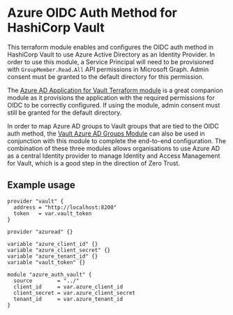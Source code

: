 # Azure OIDC Auth Method for HashiCorp Vault

This terraform module enables and configures the OIDC auth method in HashiCorp Vault to use Azure Active Directory as an Identity Provider. In order to use this module, a Service Principal will need to be provisioned with `GroupMember.Read.All` API permissions in Microsoft Graph. Admin consent must be granted to the default directory for this permission.

The [Azure AD Application for Vault Terraform module]() is a great companion module as it provisions the application with the required permissions for OIDC to be correctly configured. If using the module, admin consent must still be granted for the default directory.

In order to map Azure AD groups to Vault groups that are tied to the OIDC auth method, the [Vault Azure AD Groups Module]() can also be used in conjunction with this module to complete the end-to-end configuration. The combination of these three modules allows organisations to use Azure AD as a central Identity provider to manage Identity and Access Management for Vault, which is a good step in the direction of Zero Trust.

## Example usage

```hcl
provider "vault" {
  address = "http://localhost:8200"
  token   = var.vault_token
}

provider "azuread" {}

variable "azure_client_id" {}
variable "azure_client_secret" {}
variable "azure_tenant_id" {}
variable "vault_token" {}

module "azure_auth_vault" {
  source        = "../"
  client_id     = var.azure_client_id
  client_secret = var.azure_client_secret
  tenant_id     = var.azure_tenant_id
}
```